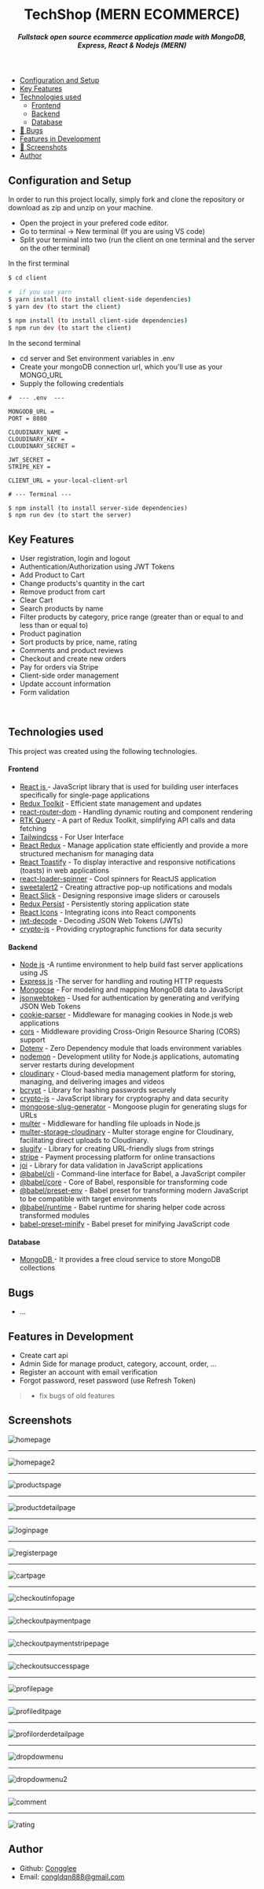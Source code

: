 <H1 align ="center" > TechShop (MERN ECOMMERCE)  </h1>
<h5  align ="center"> 
Fullstack open source ecommerce application made with MongoDB, Express, React & Nodejs (MERN) </h5>
<br/>

- [Configuration and Setup](#configuration-and-setup)
- [Key Features](#key-features)
- [Technologies used](#technologies-used)
  - [Frontend](#frontend)
  - [Backend](#backend)
  - [Database](#database)
- [🐞 Bugs](#bugs)
- [Features in Development](#features-in-development)
- [📸 Screenshots](#screenshots)
- [Author](#author)

## Configuration and Setup

In order to run this project locally, simply fork and clone the repository or download as zip and unzip on your machine.

- Open the project in your prefered code editor.
- Go to terminal -> New terminal (If you are using VS code)
- Split your terminal into two (run the client on one terminal and the server on the other terminal)

In the first terminal

```bash
$ cd client

#  if you use yarn
$ yarn install (to install client-side dependencies)
$ yarn dev (to start the client)

$ npm install (to install client-side dependencies)
$ npm run dev (to start the client)
```

In the second terminal

- cd server and Set environment variables in .env
- Create your mongoDB connection url, which you'll use as your MONGO_URL
- Supply the following credentials

```
#  --- .env  ---

MONGODB_URL =
PORT = 8080

CLOUDINARY_NAME =
CLOUDINARY_KEY =
CLOUDINARY_SECRET =

JWT_SECRET =
STRIPE_KEY =

CLIENT_URL = your-local-client-url
```

```
# --- Terminal ---

$ npm install (to install server-side dependencies)
$ npm run dev (to start the server)
```

## Key Features

- User registration, login and logout
- Authentication/Authorization using JWT Tokens
- Add Product to Cart
- Change products's quantity in the cart
- Remove product from cart
- Clear Cart
- Search products by name
- Filter products by category, price range (greater than or equal to and less than or equal to)
- Product pagination
- Sort products by price, name, rating
- Comments and product reviews
- Checkout and create new orders
- Pay for orders via Stripe
- Client-side order management
- Update account information
- Form validation

<br/>

## Technologies used

This project was created using the following technologies.

#### Frontend

- [React js ](https://www.npmjs.com/package/react) - JavaScript library that is used for building user interfaces specifically for single-page applications
- [Redux Toolkit](https://redux-toolkit.js.org/) - Efficient state management and updates
- [react-router-dom](https://www.npmjs.com/package/react-router-dom) - Handling dynamic routing and component rendering
- [RTK Query](https://redux-toolkit.js.org/rtk-query/overview) - A part of Redux Toolkit, simplifying API calls and data fetching
- [Tailwindcss](https://tailwindcss.com/) - For User Interface
- [React Redux](https://react-redux.js.org/) - Manage application state efficiently and provide a more structured mechanism for managing data
- [React Toastify](https://www.npmjs.com/package/react-toastify) - To display interactive and responsive notifications (toasts) in web applications
- [react-loader-spinner](https://mhnpd.github.io/react-loader-spinner/docs/intro) - Cool spinners for ReactJS application
- [sweetalert2](https://sweetalert2.github.io/) - Creating attractive pop-up notifications and modals
- [React Slick](https://react-slick.neostack.com/) - Designing responsive image sliders or carousels
- [Redux Persist](https://github.com/rt2zz/redux-persist) - Persistently storing application state
- [React Icons](https://react-icons.github.io/react-icons) - Integrating icons into React components
- [jwt-decode](https://github.com/auth0/jwt-decode) - Decoding JSON Web Tokens (JWTs)
- [crypto-js](https://github.com/brix/crypto-js) - Providing cryptographic functions for data security

#### Backend

- [Node js](https://nodejs.org/en/) -A runtime environment to help build fast server applications using JS
- [Express js](https://www.npmjs.com/package/express) -The server for handling and routing HTTP requests
- [Mongoose](https://mongoosejs.com/) - For modeling and mapping MongoDB data to JavaScript
- [jsonwebtoken](https://www.npmjs.com/package/jsonwebtoken) - Used for authentication by generating and verifying JSON Web Tokens
- [cookie-parser](https://www.npmjs.com/package/cookie-parser) - Middleware for managing cookies in Node.js web applications
- [cors](https://www.npmjs.com/package/cors) - Middleware providing Cross-Origin Resource Sharing (CORS) support
- [Dotenv](https://www.npmjs.com/package/dotenv) - Zero Dependency module that loads environment variables
- [nodemon](https://nodemon.io/) - Development utility for Node.js applications, automating server restarts during development
- [cloudinary](https://cloudinary.com/documentation) - Cloud-based media management platform for storing, managing, and delivering images and videos
- [bcrypt](https://github.com/kelektiv/node.bcrypt.js) - Library for hashing passwords securely
- [crypto-js](https://github.com/brix/crypto-js) - JavaScript library for cryptography and data security
- [mongoose-slug-generator](https://github.com/Kubide/mongoose-slug-generator) - Mongoose plugin for generating slugs for URLs
- [multer](https://github.com/expressjs/multer) - Middleware for handling file uploads in Node.js
- [multer-storage-cloudinary](https://github.com/affanshahid/multer-storage-cloudinary) - Multer storage engine for Cloudinary, facilitating direct uploads to Cloudinary.
- [slugify](https://github.com/simov/slugify) - Library for creating URL-friendly slugs from strings
- [stripe](https://stripe.com) - Payment processing platform for online transactions
- [joi](https://github.com/hapijs/joi) - Library for data validation in JavaScript applications
- [@babel/cli](https://babeljs.io/docs/babel-cli) - Command-line interface for Babel, a JavaScript compiler
- [@babel/core](https://babel.dev/docs/babel-core) - Core of Babel, responsible for transforming code
- [@babel/preset-env](https://babeljs.io/docs/babel-preset-env) - Babel preset for transforming modern JavaScript to be compatible with target environments
- [@babel/runtime](https://babel.dev/docs/babel-runtime) - Babel runtime for sharing helper code across transformed modules
- [babel-preset-minify](https://github.com/babel/minify) - Babel preset for minifying JavaScript code

#### Database

- [MongoDB ](https://www.mongodb.com/) - It provides a free cloud service to store MongoDB collections

## Bugs

- ...

## Features in Development

- Create cart api
- Admin Side for manage product, category, account, order, ...
- Register an account with email verification
- Forgot password, reset password (use Refresh Token)

> - fix bugs of old features

## Screenshots

![homepage](https://res.cloudinary.com/di3eto0bg/image/upload/v1692911406/ecommerce-techshop/homepage-techshop_m4gidc.png)

---

![homepage2](https://res.cloudinary.com/di3eto0bg/image/upload/v1692912643/ecommerce-techshop/homepage2-techshop_cizdud.png)

---

![productspage](https://res.cloudinary.com/di3eto0bg/image/upload/v1692912643/ecommerce-techshop/productpage-techshop_holmi2.png)

---

![productdetailpage](https://res.cloudinary.com/di3eto0bg/image/upload/v1692912643/ecommerce-techshop/productdetailpage-techshop_qq8r8z.png)

---

![loginpage](https://res.cloudinary.com/di3eto0bg/image/upload/v1692912642/ecommerce-techshop/loginpage-techshop_pjchw9.png)

---

![registerpage](https://res.cloudinary.com/di3eto0bg/image/upload/v1692912642/ecommerce-techshop/registerpage-techshop_lskwsu.png)

---

![cartpage](https://res.cloudinary.com/di3eto0bg/image/upload/v1692912643/ecommerce-techshop/cartpage-techshop_o75shb.png)

---

![checkoutinfopage](https://res.cloudinary.com/di3eto0bg/image/upload/v1692912641/ecommerce-techshop/checkoutinfopage-techshop_se7rke.png)

---

![checkoutpaymentpage](https://res.cloudinary.com/di3eto0bg/image/upload/v1692912641/ecommerce-techshop/checkoutpaymentpage-techshop_nlhyht.png)

---

![checkoutpaymentstripepage](https://res.cloudinary.com/di3eto0bg/image/upload/v1692912641/ecommerce-techshop/checkoutstripe-techshop_iptbxq.png)

---

![checkoutsuccesspage](https://res.cloudinary.com/di3eto0bg/image/upload/v1692912644/ecommerce-techshop/checkoutsuccesspage-techshop_cyqpls.png)

---

![profilepage](https://res.cloudinary.com/di3eto0bg/image/upload/v1692912642/ecommerce-techshop/profilepage-techshop_mzsbjb.png)

---

![profileditpage](https://res.cloudinary.com/di3eto0bg/image/upload/v1692912641/ecommerce-techshop/profileeditpage-techshop_vbya4e.png)

---

![profilorderdetailpage](https://res.cloudinary.com/di3eto0bg/image/upload/v1692912641/ecommerce-techshop/profileorderdetailpage-techshop_r3wz1i.png)

---

![dropdowmenu](https://res.cloudinary.com/di3eto0bg/image/upload/v1692914917/ecommerce-techshop/dropdowmenu-techshop_szcdsq.jpg)

---

![dropdowmenu2](https://res.cloudinary.com/di3eto0bg/image/upload/v1692914917/ecommerce-techshop/dropdowmenu2-techshop_esqxrw.jpg)

---

![comment](https://res.cloudinary.com/di3eto0bg/image/upload/v1692914917/ecommerce-techshop/comment-techshop_yu74o2.png)

---

![rating](https://res.cloudinary.com/di3eto0bg/image/upload/v1692914919/ecommerce-techshop/rating-techshop_exlnfq.png)

## Author

- Github: [Congglee](https://github.com/Congglee)
- Email: [congldqn888@gmail.com](congldqn888@gmail.com)

